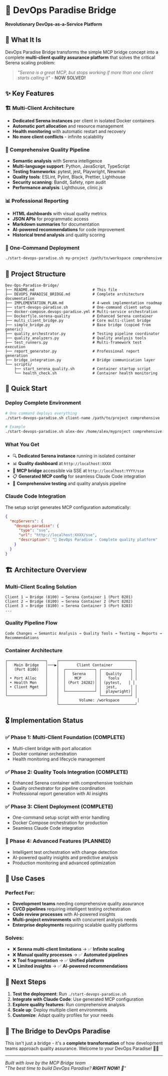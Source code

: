 # 🌉 DevOps Paradise Bridge

**Revolutionary DevOps-as-a-Service Platform**

## 🚀 What It Is

DevOps Paradise Bridge transforms the simple MCP bridge concept into a complete **multi-client quality assurance platform** that solves the critical Serena scaling problem:

> *"Serena is a great MCP, but stops working if more than one client starts calling it"* - **NOW SOLVED!**

## ✨ Key Features

### **🏗️ Multi-Client Architecture**
- **Dedicated Serena instances** per client in isolated Docker containers
- **Automatic port allocation** and resource management
- **Health monitoring** with automatic restart and recovery
- **No more client conflicts** - infinite scalability

### **🧪 Comprehensive Quality Pipeline**
- **Semantic analysis** with Serena intelligence
- **Multi-language support**: Python, JavaScript, TypeScript
- **Testing frameworks**: pytest, jest, Playwright, Newman
- **Quality tools**: ESLint, Pylint, Black, Prettier, Lighthouse
- **Security scanning**: Bandit, Safety, npm audit
- **Performance analysis**: Lighthouse, clinic.js

### **📊 Professional Reporting**
- **HTML dashboards** with visual quality metrics
- **JSON APIs** for programmatic access
- **Markdown summaries** for documentation
- **AI-powered recommendations** for code improvement
- **Historical trend analysis** and quality scoring

### **🚀 One-Command Deployment**
```bash
./start-devops-paradise.sh my-project /path/to/workspace comprehensive
```

## 📁 Project Structure

```
Dev-Ops-Paradise-Bridge/
├── README.md                          # This file
├── DEVOPS_PARADISE_BRIDGE.md          # Complete architecture documentation
├── IMPLEMENTATION_PLAN.md             # 4-week implementation roadmap
├── start-devops-paradise.sh           # One-command client setup
├── docker-compose.devops-paradise.yml # Multi-service orchestration
├── Dockerfile.serena-quality          # Enhanced Serena container
├── multi_client_bridge.py             # Core multi-client bridge
├── simple_bridge.py                   # Base bridge (copied from generic)
├── quality_orchestrator.py            # Testing pipeline coordinator
├── quality_analyzers.py               # Quality analysis tools
├── test_runners.py                    # Multi-framework test execution
├── report_generator.py                # Professional report generation
├── bridge_integration.py              # Bridge communication layer
└── scripts/
    ├── start_serena_quality.sh        # Container startup script
    └── health_check.sh                # Container health monitoring
```

## 🎯 Quick Start

### **Deploy Complete Environment**
```bash
# One command deploys everything
./start-devops-paradise.sh client-name /path/to/project comprehensive

# Example
./start-devops-paradise.sh alex-dev /home/alex/myproject comprehensive
```

### **What You Get**
- 🔍 **Dedicated Serena instance** running in isolated container
- 📊 **Quality dashboard** at `http://localhost:XXXX`
- 🌉 **MCP bridge** accessible via SSE at `http://localhost:YYYY/sse`
- 📋 **Generated MCP config** for seamless Claude Code integration
- 🧪 **Comprehensive testing** and quality analysis pipeline

### **Claude Code Integration**
The setup script generates MCP configuration automatically:
```json
{
  "mcpServers": {
    "devops-paradise": {
      "type": "sse",
      "url": "http://localhost:XXXX/sse",
      "description": "🌉 DevOps Paradise - Complete quality platform"
    }
  }
}
```

## 🏗️ Architecture Overview

### **Multi-Client Scaling Solution**
```
Client 1 → Bridge (8100) → Serena Container 1 (Port 8201)
Client 2 → Bridge (8100) → Serena Container 2 (Port 8202)  
Client 3 → Bridge (8100) → Serena Container 3 (Port 8203)
...
```

### **Quality Pipeline Flow**
```
Code Changes → Semantic Analysis → Quality Tools → Testing → Reports → Recommendations
```

### **Container Architecture**
```
┌─────────────────┐    ┌──────────────────────────────────┐
│   Main Bridge   │───▶│        Client Container          │
│   (Port 8100)   │    │  ┌─────────────┐ ┌─────────────┐ │
│                 │    │  │   Serena    │ │  Quality    │ │
│ • Port Alloc    │    │  │    MCP      │ │   Tools     │ │
│ • Health Mon    │    │  │ (Port 24282)│ │ (pytest,   │ │
│ • Client Mgmt   │    │  │             │ │  jest,      │ │
│                 │    │  └─────────────┘ │  playwright)│ │
└─────────────────┘    │                  └─────────────┘ │
                       │         Volume: /workspace        │
                       └──────────────────────────────────┘
```

## 🎖️ Implementation Status

### ✅ **Phase 1: Multi-Client Foundation (COMPLETE)**
- Multi-client bridge with port allocation
- Docker container orchestration
- Health monitoring and lifecycle management

### ✅ **Phase 2: Quality Tools Integration (COMPLETE)**
- Enhanced Serena container with comprehensive toolchain
- Quality orchestrator for pipeline coordination
- Professional report generation with AI insights

### ✅ **Phase 3: Client Deployment (COMPLETE)**
- One-command setup script with error handling
- Docker Compose orchestration for production
- Seamless Claude Code integration

### 🚧 **Phase 4: Advanced Features (PLANNED)**
- Intelligent test orchestration with change detection
- AI-powered quality insights and predictive analysis
- Production monitoring and advanced optimization

## 🎯 Use Cases

### **Perfect For:**
- **Development teams** needing comprehensive quality assurance
- **CI/CD pipelines** requiring intelligent testing orchestration  
- **Code review processes** with AI-powered insights
- **Multi-project environments** with concurrent analysis needs
- **Enterprise deployments** requiring scalable quality platforms

### **Solves:**
- ❌ **Serena multi-client limitations** → ✅ **Infinite scaling**
- ❌ **Manual quality processes** → ✅ **Automated pipelines**
- ❌ **Tool fragmentation** → ✅ **Unified platform**
- ❌ **Limited insights** → ✅ **AI-powered recommendations**

## 🚀 Next Steps

1. **Test the deployment**: Run `./start-devops-paradise.sh`
2. **Integrate with Claude Code**: Use generated MCP configuration
3. **Explore quality features**: Run comprehensive analysis
4. **Scale up**: Deploy multiple client environments
5. **Customize**: Adapt quality profiles for your needs

## 🎉 The Bridge to DevOps Paradise

This isn't just a bridge - it's a **complete transformation** of how development teams approach quality assurance. Welcome to your DevOps Paradise! 🌉✨

---

*Built with love by the MCP Bridge team*  
*"The best time to build DevOps Paradise? **RIGHT NOW!** 🚀"*